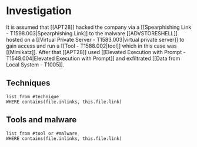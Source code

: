 # Investigation

It is assumed that [[APT28]] hacked the company via a [[Spearphishing Link - T1598.003|Spearphishing Link]] to the malware [[ADVSTORESHELL]] hosted on a [[Virtual Private Server - T1583.003|virtual private server]] to gain access and run a [[Tool - T1588.002|tool]] which in this case was [[Mimikatz]]. After that [[APT28]] used [[Elevated Execution with Prompt - T1548.004|Elevated Execution with Prompt]] and exfiltrated [[Data from Local System - T1005]].

## Techniques
```dataview
list from #technique
WHERE contains(file.inlinks, this.file.link)
```

## Tools and malware
```dataview
list from #tool or #malware
WHERE contains(file.inlinks, this.file.link)
```
